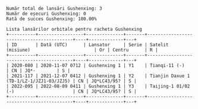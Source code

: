     Număr total de lansări Gushenxing: 3
    Număr de eșecuri Gushenxing: 0
    Rată de succes Gushenxing: 100.00%
    
    Lista lansărilor orbitale pentru racheta Gushenxing
    +----------+-----------------+--------------+-------+------------------------------------------+----+-------------+---+
    | ID       | Dată (UTC)      | Lansator     | Serie | Satelit (misiune)                        | Or | Centru      | R |
    +----------+-----------------+--------------+-------+------------------------------------------+----+-------------+---+
    | 2020-080 | 2020-11-07 0712 | Gushenxing 1 | Y1    | Tianqi-11 (-)                            | CN | JQ*-        | S |
    | 2021-117 | 2021-12-07 0412 | Gushenxing 1 | Y2    | Tianjin Daxue 1 (TD-1/LZ-1/JZJ1-03/JZJ5) | CN | JQ*LC43/95? | S |
    | 2022-095 | 2022-08-09 0411 | Gushenxing 1 | Y3    | Taijing-1 01/02 (-)                      | CN | JQ*LC43/95? | S |
    +----------+-----------------+--------------+-------+------------------------------------------+----+-------------+---+
    
    

